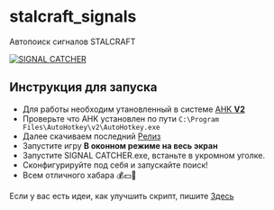 # stalcraft_signals
Автопоиск сигналов STALCRAFT 


[![SIGNAL CATCHER](https://i.ytimg.com/vi/wRY2nGhNWTE/hqdefault.jpg?sqp=-oaymwEcCNACELwBSFXyq4qpAw4IARUAAIhCGAFwAcABBg==&rs=AOn4CLB5Bzp8rPrtYXs6Sqdq4VG2T873hQ)](https://www.youtube.com/watch?v=wRY2nGhNWTE)

## Инструкция для запуска

+ Для работы необходим утановленный в системе [AHK **V2**](https://www.autohotkey.com/)  
+ Проверьте что AHK установлен по пути ```C:\Program Files\AutoHotkey\v2\AutoHotkey.exe```
+ Далее скачиваем последний [Релиз](https://github.com/TeoDar/stalcraft_signals/releases)
+ Запустите игру **В оконном режиме на весь экран**
+ Запустите SIGNAL CATCHER.exe, встаньте в укромном уголке.
+ Сконфигурируйте под себя и запускайте поиск!
+ Всем отличного хабара 💰💵💸

Если у вас есть идеи, как улучшить скрипт, пишите [Здесь](https://github.com/TeoDar/stalcraft_signals/issues)
